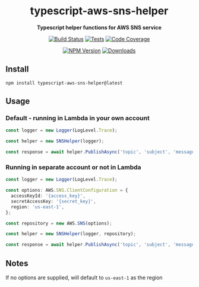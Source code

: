 <h1 align="center">typescript-aws-sns-helper</h1>

<div align="center">
    
<b>Typescript helper functions for AWS SNS service</b>
    
[![Build Status](https://dev.azure.com/kbrashears5/github/_apis/build/status/kbrashears5.typescript-aws-sns-helper?branchName=master)](https://dev.azure.com/kbrashears5/github/_build/latest?definitionId=12&branchName=master)
[![Tests](https://img.shields.io/azure-devops/tests/kbrashears5/github/12)](https://img.shields.io/azure-devops/tests/kbrashears5/github/12)
[![Code Coverage](https://img.shields.io/azure-devops/coverage/kbrashears5/github/12)](https://img.shields.io/azure-devops/coverage/kbrashears5/github/12)

[![NPM Version](https://img.shields.io/npm/v/typescript-aws-sns-helper)](https://img.shields.io/npm/v/typescript-aws-sns-helper)
[![Downloads](https://img.shields.io/npm/dt/typescript-aws-sns-helper)](https://img.shields.io/npm/dt/typescript-aws-sns-helper)

</div>

## Install

```
npm install typescript-aws-sns-helper@latest
```

## Usage

### Default - running in Lambda in your own account

```typescript
const logger = new Logger(LogLevel.Trace);

const helper = new SNSHelper(logger);

const response = await helper.PublishAsync('topic', 'subject', 'message');
```

### Running in separate account or not in Lambda

```typescript
const logger = new Logger(LogLevel.Trace);

const options: AWS.SNS.ClientConfiguration = {
  accessKeyId: '{access_key}',
  secretAccessKey: '{secret_key}',
  region: 'us-east-1',
};

const repository = new AWS.SNS(options);

const helper = new SNSHelper(logger, repository);

const response = await helper.PublishAsync('topic', 'subject', 'message');
```

## Notes

If no options are supplied, will default to `us-east-1` as the region
